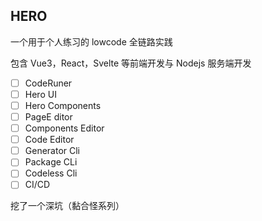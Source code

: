 ## HERO 

一个用于个人练习的 lowcode 全链路实践

包含 Vue3，React，Svelte 等前端开发与 Nodejs 服务端开发

- [ ] CodeRuner 
- [ ] Hero UI
- [ ] Hero Components
- [ ] PageE ditor 
- [ ] Components Editor
- [ ] Code Editor
- [ ] Generator Cli
- [ ] Package CLi
- [ ] Codeless Cli
- [ ] CI/CD 

挖了一个深坑（黏合怪系列）
